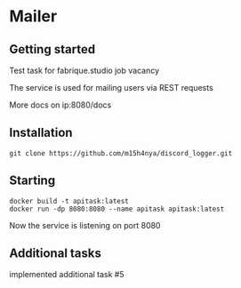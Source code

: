 # Mailer

## Getting started

Test task for fabrique.studio job vacancy

The service is used for mailing users via REST requests

More docs on ip:8080/docs

## Installation
`git clone https://github.com/m15h4nya/discord_logger.git`

## Starting
```
docker build -t apitask:latest
docker run -dp 8080:8080 --name apitask apitask:latest
```

Now the service is listening on port 8080

## Additional tasks

implemented additional task #5
